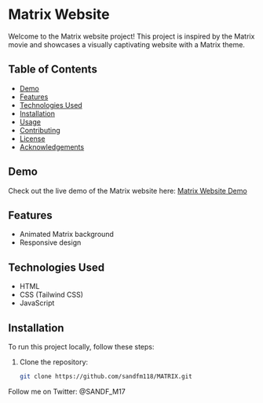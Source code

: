 # Matrix Website

Welcome to the Matrix website project! This project is inspired by the Matrix movie and showcases a visually captivating website with a Matrix theme.

## Table of Contents

- [Demo](#demo)
- [Features](#features)
- [Technologies Used](#technologies-used)
- [Installation](#installation)
- [Usage](#usage)
- [Contributing](#contributing)
- [License](#license)
- [Acknowledgements](#acknowledgements)

## Demo

Check out the live demo of the Matrix website here: [Matrix Website Demo]( https://sandfm118.github.io/MATRIX/)

## Features

- Animated Matrix background
- Responsive design

## Technologies Used

- HTML
- CSS (Tailwind CSS)
- JavaScript 

## Installation

To run this project locally, follow these steps:

1. Clone the repository:
    ```bash
    git clone https://github.com/sandfm118/MATRIX.git
    ```
Follow me on Twitter: @SANDF_M17
